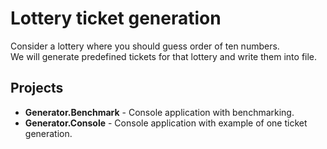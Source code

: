 # Lottery ticket generation

Consider a lottery where you should guess order of ten numbers.  
We will generate predefined tickets for that lottery and write them into file.

## Projects

- **Generator.Benchmark** - Console application with benchmarking.
- **Generator.Console** - Console application with example of one ticket generation.

